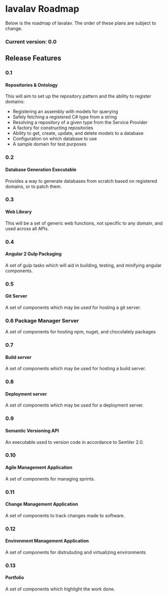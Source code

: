 # lavalav Roadmap


Below is the roadmap of lavalav. The order of these plans are subject to change.

### Current version: 0.0


## Release Features

### 0.1
#### Repositories & Ontology
This will aim to set up the repository pattern and the ability to register domains:
- Registering an assembly with models for querying
- Safely fetching a registered C# type from a string
- Resolving a repository of a given type from the Service Provider
- A factory for constructing repositories
- Ability to get, create, update, and delete models to a database
- Configuration on which database to use
- A sample domain for test purposes


### 0.2
#### Database Generation Executable
Provides a way to generate databases from scratch based on registered domains, or to patch them.


### 0.3
#### Web Library
This will be a set of generic web functions, not specific to any domain, and used across all APIs.


### 0.4
#### Angular 2 Gulp Packaging
A set of gulp tasks which will aid in building, testing, and minifying angular components.


### 0.5
#### Git Server
A set of components which may be used for hosting a git server.


### 0.6 Package Manager Server
A set of components for hosting npm, nuget, and chocolately packages


### 0.7
#### Build server
A set of components which may be used for hosting a build server.


### 0.8
#### Deployment server
A set of components which may be used for a deployment server.


### 0.9
#### Semantic Versioning API
An executable used to version code in accordance to SemVer 2.0.


### 0.10
#### Agile Management Application
A set of components for managing sprints.


### 0.11
#### Change Management Application
A set of components to track changes made to software.


### 0.12
#### Environment Management Application
A set of components for distrubuting and virtualizing environments


### 0.13
#### Portfolio
A set of components which highlight the work done.
